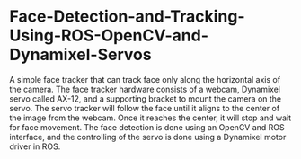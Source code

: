 # Face-Detection-and-Tracking-Using-ROS-OpenCV-and-Dynamixel-Servos

A simple face tracker that can track face only along the
horizontal axis of the camera. The face tracker hardware consists of a webcam, Dynamixel
servo called AX-12, and a supporting bracket to mount the camera on the servo. The servo
tracker will follow the face until it aligns to the center of the image from the webcam. Once
it reaches the center, it will stop and wait for face movement. The face detection is done
using an OpenCV and ROS interface, and the controlling of the servo is done using a
Dynamixel motor driver in ROS.

